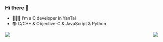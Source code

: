 <!--
**yangbryant/yangbryant** is a ✨ _special_ ✨ repository because its `README.md` (this file) appears on your GitHub profile.

Here are some ideas to get you started:

- 🔭 I’m currently working on ...
- 🌱 I’m currently learning ...
- 👯 I’m looking to collaborate on ...
- 🤔 I’m looking for help with ...
- 💬 Ask me about ...
- 📫 How to reach me: ...
- 😄 Pronouns: ...
- ⚡ Fun fact: ...
-->

### Hi there 👋
- 👨🏻‍💻 I’m a C developer in YanTai
- 📚 C/C++ & Objective-C & JavaScript & Python

<!-- <img align="right" src="https://github-readme-stats.vercel.app/api/top-langs/?username=yangbryant&layout=compact" /> -->

<a href="https://github.com/anuraghazra/github-readme-stats">
  <img align="left" src="https://github-readme-stats.vercel.app/api?username=yangbryant&show_icons=false&hide_title=true" />
</a>
<a href="https://github.com/anuraghazra/convoychat">
  <img align="right" src="https://github-readme-stats.vercel.app/api/top-langs/?username=yangbryant&layout=compact" />
</a>

<!-- <img align="right" src="https://github-readme-stats.vercel.app/api?username=aidevjoe&show_icons=true&icon_color=CE1D2D&text_color=718096&bg_color=ffffff&hide_title=true" /> -->

